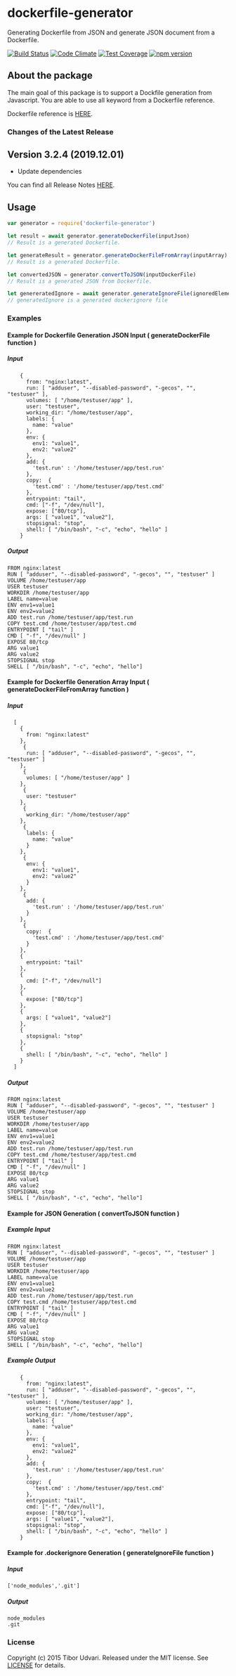 # dockerfile-generator

Generating Dockerfile from JSON and generate JSON document from a Dockerfile.

[![Build Status](https://travis-ci.org/tudvari/dockerfile-generator.svg?branch=master)](https://travis-ci.org/tudvari/dockerfile-generator)
[![Code Climate](https://codeclimate.com/github/tudvari/dockerfile-generator/badges/gpa.svg)](https://codeclimate.com/github/tudvari/dockerfile-generator)
[![Test Coverage](https://codeclimate.com/github/tudvari/dockerfile-generator/badges/coverage.svg)](https://codeclimate.com/github/tudvari/dockerfile-generator/coverage)
[![npm version](https://badge.fury.io/js/dockerfile-generator.svg)](https://badge.fury.io/js/dockerfile-generator)

## About the package

The main goal of this package is to support a Dockfile generation from Javascript. You are able to use all keyword from a Dockerfile reference.

Dockerfile reference is [HERE](https://docs.docker.com/engine/reference/builder/).

###  Changes of the Latest Release

## Version 3.2.4 (2019.12.01)
- Update dependencies

You can find all Release Notes [HERE](https://github.com/tudvari/dockerfile-generator/blob/master/ReleaseNotes.md).

## Usage

```Javascript
var generator = require('dockerfile-generator')

let result = await generator.generateDockerFile(inputJson)
// Result is a generated Dockerfile.

let generateResult = generator.generateDockerFileFromArray(inputArray)
// Result is a generated Dockerfile.

let convertedJSON = generator.convertToJSON(inputDockerFile)
// Result is a generated JSON from Dockerfile.

let genereratedIgnore = await generator.generateIgnoreFile(ignoredElementsArray)
// generatedIgnore is a generated dockerignore file
```

### Examples

#### Example for Dockerfile Generation JSON Input ( generateDockerFile function )

##### Input

```code
    {
      from: "nginx:latest",
      run: [ "adduser", "--disabled-password", "-gecos", "", "testuser" ],
      volumes: [ "/home/testuser/app" ],
      user: "testuser",
      working_dir: "/home/testuser/app",
      labels: {
        name: "value"
      },
      env: {
        env1: "value1",
        env2: "value2"
      },
      add: {
        'test.run' : '/home/testuser/app/test.run'
      },
      copy:  {
        'test.cmd' : '/home/testuser/app/test.cmd'
      },
      entrypoint: "tail",
      cmd: ["-f", "/dev/null"],
      expose: ["80/tcp"],
      args: [ "value1", "value2"],
      stopsignal: "stop",
      shell: [ "/bin/bash", "-c", "echo", "hello" ]
    }
```
##### Output

```code
FROM nginx:latest
RUN [ "adduser", "--disabled-password", "-gecos", "", "testuser" ]
VOLUME /home/testuser/app
USER testuser
WORKDIR /home/testuser/app
LABEL name=value
ENV env1=value1
ENV env2=value2
ADD test.run /home/testuser/app/test.run
COPY test.cmd /home/testuser/app/test.cmd
ENTRYPOINT [ "tail" ]
CMD [ "-f", "/dev/null" ]
EXPOSE 80/tcp
ARG value1
ARG value2
STOPSIGNAL stop
SHELL [ "/bin/bash", "-c", "echo", "hello"]
```

#### Example for Dockerfile Generation Array Input ( generateDockerFileFromArray function )

##### Input

```code
  [
    {
      from: "nginx:latest"
    },
     {
      run: [ "adduser", "--disabled-password", "-gecos", "", "testuser" ]
    },
     {
      volumes: [ "/home/testuser/app" ]
    },
     {
      user: "testuser"
    },
     {
      working_dir: "/home/testuser/app"
    },
     {  
      labels: {
        name: "value"
      }
    },
     {
      env: {
        env1: "value1",
        env2: "value2"
      }
    },
     {
      add: {
        'test.run' : '/home/testuser/app/test.run'
      }
    },
     {
      copy:  {
        'test.cmd' : '/home/testuser/app/test.cmd'
      }
    },
    {  
      entrypoint: "tail"
    },
    {
      cmd: ["-f", "/dev/null"]
    },
    {
      expose: ["80/tcp"]
    },
    {
      args: [ "value1", "value2"]
    },
    {
      stopsignal: "stop"
    },
    {
      shell: [ "/bin/bash", "-c", "echo", "hello" ]
    }
  ]
```
##### Output

```code
FROM nginx:latest
RUN [ "adduser", "--disabled-password", "-gecos", "", "testuser" ]
VOLUME /home/testuser/app
USER testuser
WORKDIR /home/testuser/app
LABEL name=value
ENV env1=value1
ENV env2=value2
ADD test.run /home/testuser/app/test.run
COPY test.cmd /home/testuser/app/test.cmd
ENTRYPOINT [ "tail" ]
CMD [ "-f", "/dev/null" ]
EXPOSE 80/tcp
ARG value1
ARG value2
STOPSIGNAL stop
SHELL [ "/bin/bash", "-c", "echo", "hello"]
```
#### Example for JSON Generation ( convertToJSON function )

##### Example Input

```code
FROM nginx:latest
RUN [ "adduser", "--disabled-password", "-gecos", "", "testuser" ]
VOLUME /home/testuser/app
USER testuser
WORKDIR /home/testuser/app
LABEL name=value
ENV env1=value1
ENV env2=value2
ADD test.run /home/testuser/app/test.run
COPY test.cmd /home/testuser/app/test.cmd
ENTRYPOINT [ "tail" ]
CMD [ "-f", "/dev/null" ]
EXPOSE 80/tcp
ARG value1
ARG value2
STOPSIGNAL stop
SHELL [ "/bin/bash", "-c", "echo", "hello"]
```

##### Example Output

```code
    {
      from: "nginx:latest",
      run: [ "adduser", "--disabled-password", "-gecos", "", "testuser" ],
      volumes: [ "/home/testuser/app" ],
      user: "testuser",
      working_dir: "/home/testuser/app",
      labels: {
        name: "value"
      },
      env: {
        env1: "value1",
        env2: "value2"
      },
      add: {
        'test.run' : '/home/testuser/app/test.run'
      },
      copy:  {
        'test.cmd' : '/home/testuser/app/test.cmd'
      },
      entrypoint: "tail",
      cmd: ["-f", "/dev/null"],
      expose: ["80/tcp"],
      args: [ "value1", "value2"],
      stopsignal: "stop",
      shell: [ "/bin/bash", "-c", "echo", "hello" ]
    }
```

#### Example for .dockerignore Generation ( generateIgnoreFile function )

##### Input
```code
['node_modules','.git']
```

##### Output

```code
node_modules
.git
```



### License

Copyright (c) 2015 Tibor Udvari. Released under the MIT license. See [LICENSE](https://github.com/tudvari/docker-composer/blob/master/LICENSE) for details.
